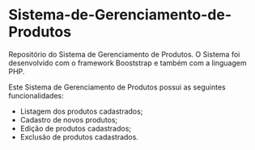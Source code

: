 # Sistema-de-Gerenciamento-de-Produtos
Repositório do Sistema de Gerenciamento de Produtos. O Sistema foi desenvolvido com o framework Booststrap e também com a linguagem PHP. 

Este Sistema de Gerenciamento de Produtos possui as seguintes funcionalidades:
- Listagem dos produtos cadastrados;
- Cadastro de novos produtos;
- Edição de produtos cadastrados;
- Exclusão de produtos cadastrados.
